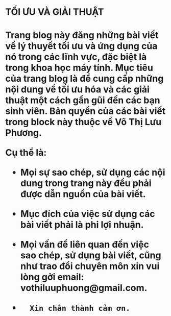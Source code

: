 <h1> TỐI ƯU VÀ GIẢI THUẬT <h1>
<p>  Trang blog này đăng những bài viết về lý thuyết tối ưu và ứng dụng của nó trong các lĩnh vực, đặc biệt là trong khoa học máy tính.
  Mục tiêu của trang blog là để cung cấp những nội dung về tối ưu hóa và các giải thuật một cách gần gũi đến các bạn sinh viên.
  Bản quyền của các bài viết trong block này thuộc về Võ Thị Lưu Phương. <p>
<p>  Cụ thể là: <p>
  <ul>
  <li>
   <p> Mọi sự sao chép, sử dụng các nội dung trong trang này đều phải được dẫn nguồn của bài viết.<p>
    <li>
   <p> Mục đích của việc sử dụng các bài viết phải là phi lợi nhuận. <p>
 <li>
    <p> Mọi vấn đề liên quan đến việc sao chép, sử dụng bài viết, cũng như trao đổi chuyên môn xin vui lòng gởi email: vothiluuphuong@gmail.com.
      <li>
       
      Xin chân thành cảm ơn.
